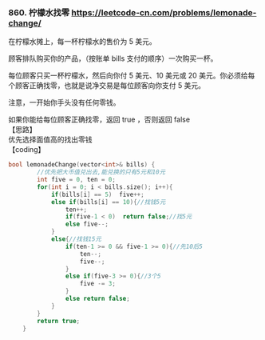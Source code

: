 ### 860. 柠檬水找零  https://leetcode-cn.com/problems/lemonade-change/

在柠檬水摊上，每一杯柠檬水的售价为 5 美元。

顾客排队购买你的产品，（按账单 bills 支付的顺序）一次购买一杯。

每位顾客只买一杯柠檬水，然后向你付 5 美元、10 美元或 20 美元。你必须给每个顾客正确找零，也就是说净交易是每位顾客向你支付 5 美元。

注意，一开始你手头没有任何零钱。

如果你能给每位顾客正确找零，返回 true ，否则返回 false   
【思路】  
优先选择面值高的找出零钱  
【coding】  
```c++
bool lemonadeChange(vector<int>& bills) {
        //优先把大币值兑出去,能兑换的只有5元和10元
        int five = 0, ten = 0;
        for(int i = 0; i < bills.size(); i++){
            if(bills[i] == 5)  five++;
            else if(bills[i] == 10){//找钱5元
                ten++;
                if(five-1 < 0)  return false;//找5元
                else five--;
            } 
            else{//找钱15元
                if(ten-1 >= 0 && five-1 >= 0){//先10后5
                    ten--;
                    five--;
                }
                else if(five-3 >= 0){//3个5
                    five -= 3;
                }   
                else return false;
            } 
        }
        return true;
    }
```
